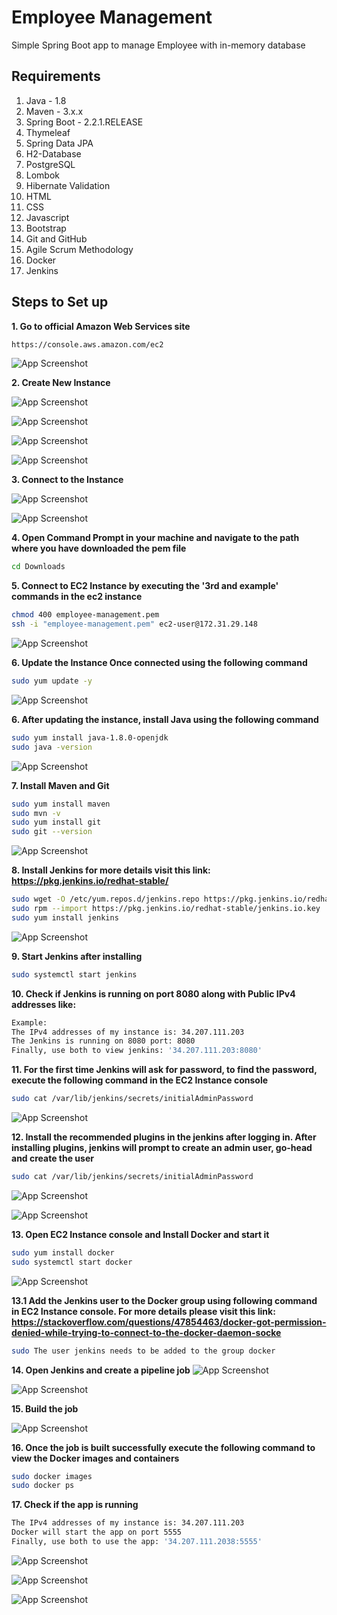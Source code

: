# Employee Management
Simple Spring Boot app to manage Employee with in-memory database

## Requirements

1. Java - 1.8
2. Maven - 3.x.x
3. Spring Boot - 2.2.1.RELEASE 
4. Thymeleaf
5. Spring Data JPA
6. H2-Database
7. PostgreSQL
8. Lombok
9. Hibernate Validation
10. HTML
11. CSS
12. Javascript
13. Bootstrap
14. Git and GitHub
15. Agile Scrum Methodology
16. Docker
17. Jenkins

## Steps to Set up

**1. Go to official Amazon Web Services site**

```bash
https://console.aws.amazon.com/ec2
```

![App Screenshot](images/1.go-to-affecial-aws-site-and-select-ec2-option.PNG)

**2. Create New Instance**

![App Screenshot](images/2.select-launch-instances-to-create-new-instance.PNG)

![App Screenshot](images/3.select-linux-2-ami.PNG)

![App Screenshot](images/4.click-on-review-and-launch-option.PNG)

![App Screenshot](images/5.create-a-new-key-pair-and-download-before-launching-instance.PNG)

**3. Connect to the Instance**

![App Screenshot](images/6.once-the-instance-is-running-click-on-connect.PNG)

![App Screenshot](images/7.navigate-to-ssh-client-and-execute-the-two-commands-in-cmd-where-the-ppm-file-is-downloaded.PNG)

**4. Open Command Prompt in your machine and navigate to the path where you have downloaded the pem file**
```bash
cd Downloads
```

**5. Connect to EC2 Instance by executing the '3rd and example' commands in the ec2 instance**
```bash
chmod 400 employee-management.pem
ssh -i "employee-management.pem" ec2-user@172.31.29.148
```

![App Screenshot](images/8.open-cmd-naviage-to-dir-where-the-ppm-file-is-downloaded-and-execute-the-two-commands-copies-from-aws-console.PNG)

**6. Update the Instance Once connected using the following command**
```bash
sudo yum update -y
```
![App Screenshot](images/9.execute-update-command.PNG)

**6. After updating the instance, install Java using the following command**
```bash
sudo yum install java-1.8.0-openjdk
sudo java -version 
```
![App Screenshot](images/10.install-java.PNG)

**7. Install Maven and Git**
```bash
sudo yum install maven
sudo mvn -v
sudo yum install git
sudo git --version
```
![App Screenshot](images/11.install-git-and-maven.PNG)

**8. Install Jenkins for more details visit this link: https://pkg.jenkins.io/redhat-stable/**
```bash
sudo wget -O /etc/yum.repos.d/jenkins.repo https://pkg.jenkins.io/redhat-stable/jenkins.repo
sudo rpm --import https://pkg.jenkins.io/redhat-stable/jenkins.io.key
sudo yum install jenkins
```
![App Screenshot](images/12.install-jenkins.PNG)

**9. Start Jenkins after installing**
```bash
sudo systemctl start jenkins
```

**10. Check if Jenkins is running on port 8080 along with Public IPv4 addresses like:**
```bash
Example:
The IPv4 addresses of my instance is: 34.207.111.203
The Jenkins is running on 8080 port: 8080
Finally, use both to view jenkins: '34.207.111.203:8080'
```

**11. For the first time Jenkins will ask for password, to find the password, 
execute the following command in the EC2 Instance console**
```bash
sudo cat /var/lib/jenkins/secrets/initialAdminPassword
```
![App Screenshot](images/14.start-jenkins-and-copy-the-password.PNG)

**12. Install the recommended plugins in the jenkins after logging in. After installing plugins, 
jenkins will prompt to create an admin user, go-head and create the user**
```bash
sudo cat /var/lib/jenkins/secrets/initialAdminPassword
```
![App Screenshot](images/15.create-admin-user-in-jenkins.PNG)


![App Screenshot](images/17.add-maven-path-to-jenkins.PNG)

**13. Open EC2 Instance console and Install Docker and start it**
```bash
sudo yum install docker
sudo systemctl start docker
```
![App Screenshot](images/13.install-docker.PNG)

**13.1 Add the Jenkins user to the Docker group using following command in EC2 Instance console. For more details please visit this link: https://stackoverflow.com/questions/47854463/docker-got-permission-denied-while-trying-to-connect-to-the-docker-daemon-socke**
```bash
sudo The user jenkins needs to be added to the group docker
```

**14. Open Jenkins and create a pipeline job**
![App Screenshot](images/16.create-a-new-pipeline-job.PNG)


![App Screenshot](images/18.create-jenkins-pipeline-job.PNG)

**15. Build the job**

![App Screenshot](images/19.jenkins-builds.PNG)


**16. Once the job is built successfully execute the following command to view the Docker images and containers**
```bash
sudo docker images
sudo docker ps
```


**17. Check if the app is running**
```bash
The IPv4 addresses of my instance is: 34.207.111.203
Docker will start the app on port 5555
Finally, use both to use the app: '34.207.111.2038:5555'
```
![App Screenshot](images/20.app-running-on-port-5555.PNG)

![App Screenshot](images/22.add-employee.PNG)

![App Screenshot](images/21.list-of-employees.PNG)

